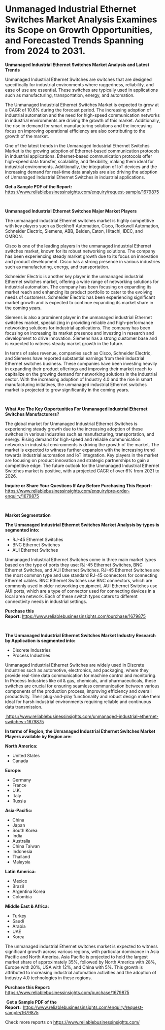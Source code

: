 <p><h1>Unmanaged Industrial Ethernet Switches Market Analysis Examines its Scope on Growth Opportunities, and Forecasted Trends Spanning from 2024 to 2031.</h1></p><p><strong>Unmanaged Industrial Ethernet Switches Market Analysis and Latest Trends</strong></p>
<p><p>Unmanaged Industrial Ethernet Switches are switches that are designed specifically for industrial environments where ruggedness, reliability, and ease of use are essential. These switches are typically used in applications such as manufacturing, transportation, energy, and automation.</p><p>The Unmanaged Industrial Ethernet Switches Market is expected to grow at a CAGR of 10.6% during the forecast period. The increasing adoption of industrial automation and the need for high-speed communication networks in industrial environments are driving the growth of this market. Additionally, the rise in demand for smart manufacturing solutions and the increasing focus on improving operational efficiency are also contributing to the growth of the market.</p><p>One of the latest trends in the Unmanaged Industrial Ethernet Switches Market is the growing adoption of Ethernet-based communication protocols in industrial applications. Ethernet-based communication protocols offer high-speed data transfer, scalability, and flexibility, making them ideal for industrial environments. Additionally, the integration of IoT devices and the increasing demand for real-time data analysis are also driving the adoption of Unmanaged Industrial Ethernet Switches in industrial applications.</p></p>
<p><strong>Get a Sample PDF of the Report:&nbsp;</strong> <a href="https://www.reliablebusinessinsights.com/enquiry/request-sample/1679875">https://www.reliablebusinessinsights.com/enquiry/request-sample/1679875</a></p>
<p>&nbsp;</p>
<p><strong>Unmanaged Industrial Ethernet Switches Major Market Players</strong></p>
<p><p>The unmanaged industrial Ethernet switches market is highly competitive with key players such as Beckhoff Automation, Cisco, Rockwell Automation, Schneider Electric, Siemens, ABB, Belden, Eaton, Hitachi, IDEC, and OMRON.</p><p>Cisco is one of the leading players in the unmanaged industrial Ethernet switches market, known for its robust networking solutions. The company has been experiencing steady market growth due to its focus on innovation and product development. Cisco has a strong presence in various industries such as manufacturing, energy, and transportation.</p><p>Schneider Electric is another key player in the unmanaged industrial Ethernet switches market, offering a wide range of networking solutions for industrial automation. The company has been focusing on expanding its market reach and enhancing its product portfolio to cater to the evolving needs of customers. Schneider Electric has been experiencing significant market growth and is expected to continue expanding its market share in the coming years.</p><p>Siemens is also a prominent player in the unmanaged industrial Ethernet switches market, specializing in providing reliable and high-performance networking solutions for industrial applications. The company has been focusing on increasing its market presence and investing in research and development to drive innovation. Siemens has a strong customer base and is expected to witness steady market growth in the future.</p><p>In terms of sales revenue, companies such as Cisco, Schneider Electric, and Siemens have reported substantial earnings from their industrial Ethernet switches business. These companies have been investing heavily in expanding their product offerings and improving their market reach to capitalize on the growing demand for networking solutions in the industrial sector. With the increasing adoption of Industry 4.0 and the rise in smart manufacturing initiatives, the unmanaged industrial Ethernet switches market is projected to grow significantly in the coming years.</p></p>
<p>&nbsp;</p>
<p><strong>What Are The Key Opportunities For Unmanaged Industrial Ethernet Switches Manufacturers?</strong></p>
<p><p>The global market for Unmanaged Industrial Ethernet Switches is experiencing steady growth due to the increasing adoption of these switches in various industries such as manufacturing, transportation, and energy. Rising demand for high-speed and reliable communication networks in industrial environments is driving the growth of the market. The market is expected to witness further expansion with the increasing trend towards industrial automation and IoT integration. Key players in the market are focusing on product innovation and strategic partnerships to gain a competitive edge. The future outlook for the Unmanaged Industrial Ethernet Switches market is positive, with a projected CAGR of over 6% from 2021 to 2026.</p></p>
<p><strong>Inquire or Share Your Questions If Any Before Purchasing This Report:</strong> <a href="https://www.reliablebusinessinsights.com/enquiry/pre-order-enquiry/1679875">https://www.reliablebusinessinsights.com/enquiry/pre-order-enquiry/1679875</a></p>
<p>&nbsp;</p>
<p><strong>Market Segmentation</strong></p>
<p><strong>The Unmanaged Industrial Ethernet Switches Market Analysis by types is segmented into:</strong></p>
<p><ul><li>RJ-45 Ethernet Switches</li><li>BNC Ethernet Switches</li><li>AUI Ethernet Switches</li></ul></p>
<p><p>Unmanaged Industrial Ethernet Switches come in three main market types based on the type of ports they use: RJ-45 Ethernet Switches, BNC Ethernet Switches, and AUI Ethernet Switches. RJ-45 Ethernet Switches are the most common type and use standard RJ-45 connectors for connecting Ethernet cables. BNC Ethernet Switches use BNC connectors, which are commonly used in older networking equipment. AUI Ethernet Switches use AUI ports, which are a type of connector used for connecting devices in a local area network. Each of these switch types caters to different connectivity needs in industrial settings.</p></p>
<p><strong>Purchase this Report:&nbsp;</strong><a href="https://www.reliablebusinessinsights.com/purchase/1679875">https://www.reliablebusinessinsights.com/purchase/1679875</a></p>
<p>&nbsp;</p>
<p><strong>The Unmanaged Industrial Ethernet Switches Market Industry Research by Application is segmented into:</strong></p>
<p><ul><li>Discrete Industries</li><li>Process Industries</li></ul></p>
<p><p>Unmanaged Industrial Ethernet Switches are widely used in Discrete Industries such as automotive, electronics, and packaging, where they provide real-time data communication for machine control and monitoring. In Process Industries like oil & gas, chemicals, and pharmaceuticals, these switches are crucial for ensuring seamless communication between various components of the production process, improving efficiency and overall productivity. Their plug-and-play functionality and robust design make them ideal for harsh industrial environments requiring reliable and continuous data transmission.</p></p>
<p><a href="https://www.reliablebusinessinsights.com/unmanaged-industrial-ethernet-switches-r1679875">&nbsp;https://www.reliablebusinessinsights.com/unmanaged-industrial-ethernet-switches-r1679875</a></p>
<p><strong>In terms of Region, the Unmanaged Industrial Ethernet Switches Market Players available by Region are:</strong></p>
<p>
    <p> <strong> North America: </strong>
        <ul>
            <li>United States</li>
            <li>Canada</li>
        </ul>
        </p> 
    <p> <strong> Europe: </strong>
        <ul>
            <li>Germany</li>
            <li>France</li>
            <li>U.K.</li>
            <li>Italy</li>
            <li>Russia</li>
        </ul>
        </p> 
    <p> <strong> Asia-Pacific: </strong>
        <ul>
            <li>China</li>
            <li>Japan</li>
            <li>South Korea</li>
            <li>India</li>
            <li>Australia</li>
            <li>China Taiwan</li>
            <li>Indonesia</li>
            <li>Thailand</li>
            <li>Malaysia</li>
        </ul>
        </p> 
    <p> <strong> Latin America: </strong>
        <ul>
            <li>Mexico</li>
            <li>Brazil</li>
            <li>Argentina Korea</li>
            <li>Colombia</li>
        </ul>
        </p> 
    <p> <strong> Middle East & Africa: </strong>
        <ul>
            <li>Turkey</li>
            <li>Saudi</li>
            <li>Arabia</li>
            <li>UAE</li>
            <li>Korea</li>
        </ul>
    </p>
    </p>
<p><p>The unmanaged industrial Ethernet switches market is expected to witness significant growth across various regions, with particular dominance in Asia Pacific and North America. Asia Pacific is projected to hold the largest market share of approximately 35%, followed by North America with 28%, Europe with 20%, USA with 12%, and China with 5%. This growth is attributed to increasing industrial automation activities and the adoption of Industry 4.0 technologies in these regions.</p></p>
<p><strong>Purchase this Report: </strong><a href="https://www.reliablebusinessinsights.com/purchase/1679875">https://www.reliablebusinessinsights.com/purchase/1679875</a></p>
<p>&nbsp;<strong>Get a Sample PDF of the Report:&nbsp;&nbsp;</strong><a href="https://www.reliablebusinessinsights.com/enquiry/request-sample/1679875">https://www.reliablebusinessinsights.com/enquiry/request-sample/1679875</a></p>
<p><strong></strong></p>
<p>Check more reports on <a href="https://www.reliablebusinessinsights.com/">https://www.reliablebusinessinsights.com/</a></p>